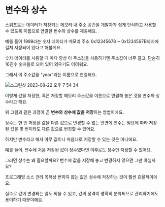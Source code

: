 # 변수와 상수

스위프트는 데이터가 저장되는 메모리 내 주소 공간을 개발자가 쉽게 인식하고 사용할 수 있도록 이름으로 연결한 변수와 상수를 제공해요.

예를 들어 1999라는 숫자 데이터가 메모리 주소 0x12345678 ~ 0x1234567B까지에 걸쳐 저장되어 있다고 해볼게요.

숫자 데이터를 사용할 때 마다 항상 이 주소값을 사용하기엔 주소값이 너무 길고, 단순히 16진수 숫자들로 되어 있어 외우기도 어려워요.

그래서 이 주소값을 "year"라는 이름으로 연결해요.

![스크린샷 2023-08-22 오후 7 54 34](https://github.com/MojitoBar/iOS-DeepDive/assets/16567811/4eadf701-48bb-4be3-ad8f-3cea1fea77b7)

이렇게 값을 저장한, 혹은 저장할 메모리 주소값을 이름으로 연결해 놓은 것을 변수와 상수라고 해요.

위 그림과 같은 과정이 곧 **변수와 상수에 값을 저장**하는 방법이에요.

상수는 한 번 저장된 값을 다른 값으로 변경할 수 없는 반면에 변수는 필요에 따라 저장된 값을 몇 번이라도 다른 값으로 변경할 수 있어요.

하지만 변수라고 해서 아무 값이나 마음대로 저장할 수 있는 것은 아니에요.

예를 들어, 변수에 처음 저장된 값이 정수였다면 이후로도 정수만 저장할 수 있어요.

그러면 상수는 왜 필요할까요? 변수에 값을 저장해 놓고 변경하지 않으면 그만 아닐까요?

프로그래밍 소스 관리 목적상 변하지 않는 값은 상수에 저장하는 것이 훨씬 효율적이에요.

실수로 값이 변경되는 일도 막을 수 있고, 값의 성격이 명확히 분류되므로 관리하기에도 용이하기 때문이에요.
